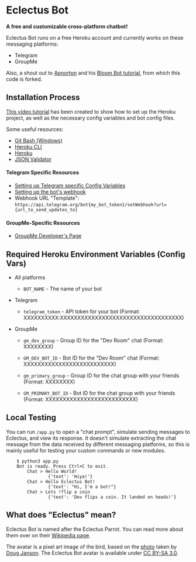 # Eclectus Bot

**A free and customizable cross-platform chatbot!**

Eclectus Bot runs on a free Heroku account and currently works on these messaging platforms:

 - Telegram
 - GroupMe

Also, a shout out to [Apnorton](https://github.com/apnorton) and his [Bloom Bot tutorial](https://www.apnorton.com/blog/2017/02/28/How-I-wrote-a-Groupme-Chatbot-in-24-hours), from which this code is forked.

## Installation Process

[This video tutorial](https://youtu.be/WdL85GmZQFg) has been created to show how to set up the Heroku project, as well as the necessary config variables and bot config files.

Some useful resources:

- [Git Bash (Windows)](https://git-scm.com/download/win)
- [Heroku CLI](https://devcenter.heroku.com/articles/heroku-cli)
- [Heroku](https://dashboard.heroku.com/apps)
- [JSON Validator](https://jsonlint.com/)

#### Telegram Specific Resources

 - [Setting up Telegram specific Config Variables](https://youtu.be/6CpkerdzpWM)
 - [Setting up the bot's webhook](https://medium.com/@xabaras/setting-your-telegram-bot-webhook-the-easy-way-c7577b2d6f72)
 - Webhook URL "Template": `https://api.telegram.org/bot{my_bot_token}/setWebhook?url={url_to_send_updates_to}`

#### GroupMe-Specific Resources

 - [GroupMe Developer's Page](https://dev.groupme.com/bots)

## Required Heroku Environment Variables (Config Vars)

 - All platforms
    - `BOT_NAME` - The name of your bot

 - Telegram
    - `telegram_token` - API token for your bot (Format: XXXXXXXXXX:XXXXXXXXXXXXXXXXXXXXXXXXXXXXXXXXXXX)

 - GroupMe
    - `gm_dev_group` - Group ID for the "Dev Room" chat (Format: XXXXXXXX)
    - `GM_DEV_BOT_ID` - Bot ID for the "Dev Room" chat (Format: XXXXXXXXXXXXXXXXXXXXXXXXXX)

    - `gm_primary_group` - Group ID for the chat group with your friends (Format: XXXXXXXX)
    - `GM_PRIMARY_BOT_ID` - Bot ID for the chat group with your friends (Format: XXXXXXXXXXXXXXXXXXXXXXXXXX)


## Local Testing

You can run `/app.py` to open a "chat prompt", simulate sending messages to Eclectus, and view its response. It doesn't simulate extracting the chat message from the data received by different messaging platforms, so this is mainly useful for testing your custom commands or new modules.

```
    $ python3 app.py
    Bot is ready. Press Ctrl+C to exit.
        Chat > Hello World!
                {'text': 'Hiya!'}
        Chat > Hello Eclectus Bot!
                {'text': "Hi, I'm a bot!"}
        Chat > Lets !flip a coin
                {'text': 'Dev flips a coin. It landed on heads!'}
```

## What does "Eclectus" mean?

Eclectus Bot is named after the Eclectus Parrot. You can read more about them over on their [Wikipedia page](https://en.wikipedia.org/wiki/Eclectus_parrot).

The avatar is a pixel art image of the bird, based on the [photo](https://en.wikipedia.org/wiki/Eclectus_parrot#/media/File:Eclectus_roratus-20030511.jpg) taken by [Doug Janson](https://commons.wikimedia.org/wiki/User:Dougjj). The Eclectus Bot avatar is available under [CC BY-SA 3.0](https://creativecommons.org/licenses/by-sa/3.0/).
